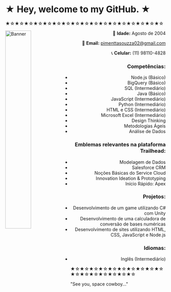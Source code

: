 # ★ Hey, welcome to my GitHub. ★
★☆★☆★☆★☆★☆★☆★☆★☆★☆★☆★☆★☆★☆★☆★☆★☆★☆

<img src="https://i.pinimg.com/564x/3c/1e/2e/3c1e2e6010950d1279383c45b5c66506.jpg" alt="Banner" width="40%" align="left">

<div align="right">

🎂 **Idade:** Agosto de 2004

📧 **Email:** pimenttasouzza02@gmail.com

📞 **Celular:** (11) 98110-4828

### Competências:
- Node.js (Básico)
- BigQuery (Básico)
- SQL (Intermediário)
- Java (Básico)
- JavaScript (Intermediário)
- Python (Intermediário)
- HTML e CSS (Intermediário)
- Microsoft Excel (Intermediário)
- Design Thinking
- Metodologias Ágeis
- Análise de Dados

### Emblemas relevantes na plataforma Trailhead:
- Modelagem de Dados
- Salesforce CRM
- Noções Básicas do Service Cloud
- Innovation Ideation & Prototyping
- Início Rápido: Apex

### Projetos:
- Desenvolvimento de um game utilizando C# com Unity
- Desenvolvimento de uma calculadora de conversão de bases numéricas
- Desenvolvimento de sites utilizando HTML, CSS, JavaScript e Node.js

### Idiomas:
- Inglês (Intermediário)

</div>

★☆★☆★☆★☆★☆★☆★☆★☆★☆★☆★☆★☆★☆★☆★☆★☆★☆

"See you, space cowboy..."

